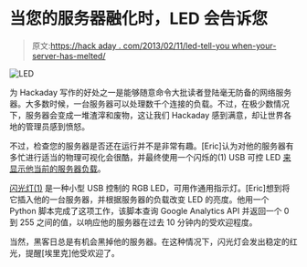 # 当您的服务器融化时，LED 会告诉您

> 原文:[https://hack aday . com/2013/02/11/led-tell-you when-your-server-has-melted/](https://hackaday.com/2013/02/11/led-tells-you-when-your-server-has-melted/)

![LED](../Images/8e11fa5a82fe2c5bf06ad537ec0817c3.png)

为 Hackaday 写作的好处之一是能够随意命令大批读者登陆毫无防备的网络服务器。大多数时候，一台服务器可以处理数千个连接的负载。不过，在极少数情况下，服务器会变成一堆渣滓和废物，这让我们 Hackaday 感到满意，却让世界各地的管理员感到愤怒。

不过，检查您的服务器是否还在运行并不是非常有趣。[Eric]认为对他的服务器有多忙进行适当的物理可视化会很酷，并最终使用一个闪烁的(1) USB 可控 LED [来显示他当前的服务器负载](http://www.ericerfanian.com/server-status-and-website-traffic-monitoring-with-blink1-and-the-google-analytics-api/)。

[闪光灯(1)](http://thingm.com/products/blink-1.html) 是一种小型 USB 控制的 RGB LED，可用作通用指示灯。[Eric]想到将它插入他的一台服务器，并根据服务器的负载改变 LED 的亮度。他用一个 Python 脚本完成了这项工作，该脚本查询 Google Analytics API 并返回一个 0 到 255 之间的值，以响应他的服务器在过去 10 分钟内的受欢迎程度。

当然，黑客日总是有机会黑掉他的服务器。在这种情况下，闪光灯会发出稳定的红光，提醒[埃里克]他受欢迎了。